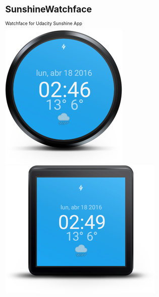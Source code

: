 SunshineWatchface
================================

Watchface for Udacity Sunshine App


![Alt text](/screenshots/wear_round.png?raw=true "Round")
![Alt text](/screenshots/wear_square.png?raw=true "Square")
